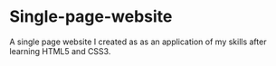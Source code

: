 # Single-page-website
A single page website I created as as an application of my skills after learning HTML5 and CSS3.
